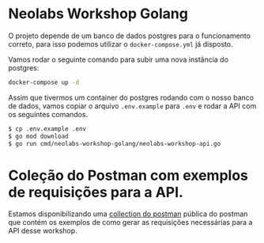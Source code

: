 # Neolabs Workshop Golang

O projeto depende de um banco de dados postgres para o funcionamento correto, para isso podemos utilizar o `docker-compose.yml` já disposto. 

Vamos rodar o seguinte comando para subir uma nova instância do postgres:

```bash
docker-compose up -d
```

Assim que tivermos um container do postgres rodando com o nosso banco de dados, vamos copiar o arquivo `.env.example` para `.env` e rodar a API com os seguintes comandos.

```bash
$ cp .env.example .env
$ go mod download
$ go run cmd/neolabs-workshop-golang/neolabs-workshop-api.go
```

# Coleção do Postman com exemplos de requisições para a API.

Estamos disponibilizando uma [collection do postman](https://www.getpostman.com/collections/2c0c9db6dd2a487aa3a8) pública do postman que contém os exemplos de como gerar as requisições necessárias para a API desse workshop.